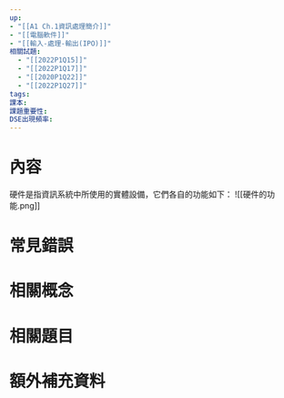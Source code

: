 ```yaml
---
up: 
- "[[A1 Ch.1資訊處理簡介]]"
- "[[電腦軟件]]"
- "[[輸入-處理-輸出(IPO)]]"
相關試題:
  - "[[2022P1Q15]]"
  - "[[2022P1Q17]]"
  - "[[2020P1Q22]]"
  - "[[2022P1Q27]]"
tags: 
課本: 
課題重要性: 
DSE出現頻率:
---
```

# 內容

硬件是指資訊系統中所使用的實體設備，它們各自的功能如下：
![[硬件的功能.png]]

# 常見錯誤
# 相關概念

# 相關題目
# 額外補充資料

